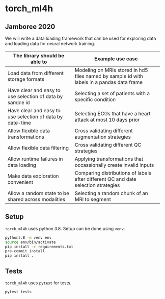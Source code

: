 # torch_ml4h

## Jamboree 2020
We will write a data loading framework that can be used for exploring data and loading data for neural network training.

| The library should be able to                              | Example use case 
------------------------------------------------------------ | -----------------
| Load data from different storage formats                   | Modeling on MRIs stored in hd5 files named by sample id with labels in a pandas data frame
| Have clear and easy to use selection of data by sample id  | Selecting a set of patients with a specific condition
| Have clear and easy to use selection of data by date-time  | Selecting ECGs that have a heart attack at most 10 days prior
| Allow flexible data transformations                        | Cross validating different augmentation strategies
| Allow flexible data filtering                              | Cross validating different QC strategies
| Allow runtime failures in data loading                     | Applying transformations that occassionally create invalid inputs
| Make data exploration convenient                           | Comparing distributions of labels after different QC and date selection strategies
| Allow a random state to be shared across modalities        | Selecting a random chunk of an MRI to segment

## Setup
`torch_ml4h` uses python 3.8.
Setup can be done using `venv`.
```bash
python3.8 -m venv env
source env/bin/activate
pip install -r requirements.txt
pre-commit install
pip install .
```

## Tests
`torch_ml4h` uses `pytest` for tests.
```bash
pytest tests
```
